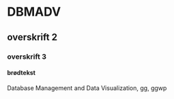 # DBMADV
## overskrift 2
### overskrift 3
#### brødtekst
Database Management and Data Visualization, gg, ggwp
